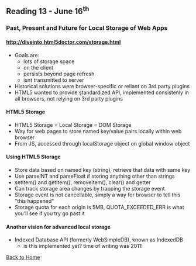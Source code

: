## Reading 13 - June 16<sup>th</sup>

### Past, Present and Future for Local Storage of Web Apps
#### http://diveinto.html5doctor.com/storage.html

- Goals are:
  - lots of storage space
  - on the client
  - persists beyond page refresh
  - isnt transmitted to server
- Historical solutions were browser-specific or reliant on 3rd party plugins
- HTML5 wanted to provide standardized API, implemented consistenly in all browsers, not relying on 3rd party plugins

#### HTML5 Storage
- HTML5 Storage = Local Storage = DOM Storage
- Way for web pages to store named key/value pairs locally within web browser
- From JS, accessed through localStorage object on global window object

#### Using HTML5 Storage
- Store data based on named key (string), retrieve that data with same key
- Use parseINT and parseFloat if storing anything other than strings
- setItem() and getItem(), removeItem(), clear() and getter
- Can track storage area changes by trapping the storage event
- Storage event is not cancellable, simply a way for browser to tell this "this happened"
- Storage quota for each origin is 5MB, QUOTA_EXCEEDED_ERR is what you'll see if you try go past it

#### Another vision for advanced local storage
- Indexed Database API (formerly WebSimpleDB), known as IndexedDB
  - is this implemented yet? time of writing was 2011!



[Back to Home](README.md)